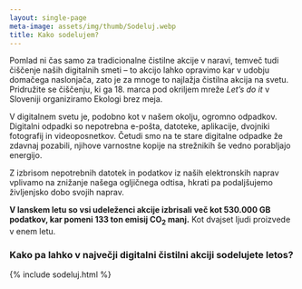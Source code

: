 ```yaml
---
layout: single-page
meta-image: assets/img/thumb/Sodeluj.webp
title: Kako sodelujem?
---
```


Pomlad ni čas samo za tradicionalne čistilne akcije v naravi, temveč tudi čiščenje naših digitalnih smeti – to akcijo lahko opravimo kar v udobju domačega naslonjača, zato je za mnoge to najlažja čistilna akcija na svetu. Pridružite se čiščenju, ki ga 18. marca pod okriljem mreže *Let’s do it* v Sloveniji organiziramo Ekologi brez meja.

V digitalnem svetu je, podobno kot v našem okolju, ogromno odpadkov. Digitalni odpadki so nepotrebna e-pošta, datoteke, aplikacije, dvojniki fotografij in videoposnetkov. Četudi smo na te stare digitalne odpadke že zdavnaj pozabili, njihove varnostne kopije na strežnikih še vedno porabljajo energijo. 

Z izbrisom nepotrebnih datotek in podatkov iz naših elektronskih naprav vplivamo na znižanje našega ogljičnega odtisa, hkrati pa podaljšujemo življenjsko dobo svojih naprav.

**V lanskem letu so vsi udeleženci akcije izbrisali več kot 530.000 GB podatkov, kar pomeni 133 ton emisij CO<sub>2</sub> manj.** Kot dvajset ljudi proizvede v enem letu.

### Kako pa lahko v največji digitalni čistilni akciji sodelujete letos?

{% include sodeluj.html %}

